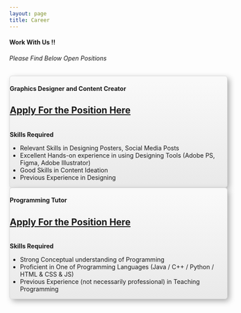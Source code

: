 ```yaml
---
layout: page
title: Career
---
```


<div class="container">
	<div class="row">
		<div class="col-md-12 col-sm-12 col-xs-12 text-center">
            <h4>Work With Us !!</h4>
            <h6>Please Find Below Open Positions</h6>
        </div>
    </div>
</div>

<div class="container">
	<div class="row">
		<div class="col-sm-4 col-md-4 d-flex align-items-stretch">
		</div>
		<div class="col-sm-4 col-md-4 d-flex align-items-stretch">
			<div class="card text-center" style="box-shadow: 5px 5px 14px -1px #a3a3a3; background:linear-gradient(to bottom, #f9f9f9 5%, #e9e9e9 100%); background-color:#f9f9f9; border-radius:6px; border:1px solid #dcdcdc;">
				<!-- Card content -->
				<div class="card-body">
				<!-- Title -->
				<h4 class="card-title"><strong>Graphics Designer and Content Creator</strong></h4>
				<!-- Text -->
				<p class="card-text"><a href="https://docs.google.com/forms/d/e/1FAIpQLSesAyuZYo3Nl5FZ8m7EzzIy93EhCNCe0n744YIllshJdcoyIg/viewform?usp=sf_link"><h2>Apply For the Position Here</h2></a>
				<br>
				<strong>Skills Required</strong>
				<br>
				<ul>
					<li> Relevant Skills in Designing Posters, Social Media Posts </li>
					<li> Excellent Hands-on experience in using Designing Tools (Adobe PS, Figma, Adobe Illustrator) </li>
					<li> Good Skills in Content Ideation </li>
					<li> Previous Experience in Designing </li>
				</ul>
				</div>
			</div>			
		</div>
		<div class="col-sm-4 col-md-4 d-flex align-items-stretch">
		</div>
	</div>			
</div>

<div class="container">
	<div class="row">
		<div class="col-sm-4 col-md-4 d-flex align-items-stretch">
		</div>
		<div class="col-sm-4 col-md-4 d-flex align-items-stretch">
			<div class="card text-center" style="box-shadow: 5px 5px 14px -1px #a3a3a3; background:linear-gradient(to bottom, #f9f9f9 5%, #e9e9e9 100%); background-color:#f9f9f9; border-radius:6px; border:1px solid #dcdcdc;">
				<!-- Card content -->
				<div class="card-body">
				<!-- Title -->
				<h4 class="card-title"><strong>Programming Tutor</strong></h4>
				<!-- Text -->
				<p class="card-text"><a href="https://docs.google.com/forms/d/e/1FAIpQLSesAyuZYo3Nl5FZ8m7EzzIy93EhCNCe0n744YIllshJdcoyIg/viewform?usp=sf_link"><h2>Apply For the Position Here</h2></a>
				<br>
				<strong>Skills Required</strong>
				<br>
				<ul>
					<li> Strong Conceptual understanding of Programming </li>
					<li> Proficient in One of Programming Languages (Java / C++ / Python / HTML & CSS & JS)</li>
					<li> Previous Experience (not necessarily professional) in Teaching Programming </li>
				</ul>
				</div>
			</div>			
		</div>
		<div class="col-sm-4 col-md-4 d-flex align-items-stretch">
		</div>
	</div>			
</div>
